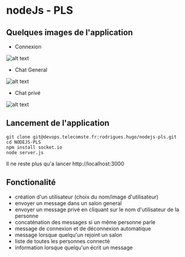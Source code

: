 # nodeJs - PLS



## Quelques images de l'application
 - Connexion

![alt text](https://zupimages.net/up/23/04/31jz.png)

 - Chat General

![alt text](https://zupimages.net/up/23/04/aj0a.png)

 - Chat privé

![alt text](https://zupimages.net/up/23/04/bvn8.png)


## Lancement de l'application
```
git clone git@devops.telecomste.fr:rodrigues.hugo/nodejs-pls.git
cd NODEJS-PLS
npm install socket.io
node server.js
```
Il ne reste plus qu'a lancer http://localhost:3000

## Fonctionalité

  - création d'un utilisateur (choix du nom/image d'utilisateur)
  - envoyer un message dans un salon general 
  - envoyer un message privé en cliquant sur le nom d'utilisateur de la personne
  - concaténation des messages si un même personne parle
  - message de connexion et de déconnexion automatique
  - message lorsque quelqu'un rejoint un salon
  - liste de toutes les personnes connecté 
  - information lorsque quelqu'un écrit un message
